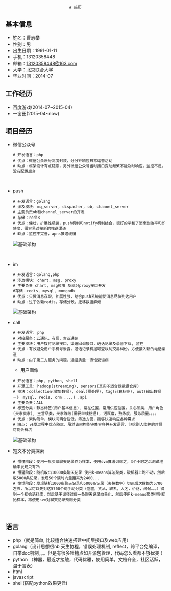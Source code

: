 								# 简历

## 基本信息

* 姓名：曹志攀
* 性别：男
* 出生日期：1991-01-11
* 手机：13120358448
* 邮箱：13120358448@163.com
* 大学：北京联合大学
* 毕业时间：2014-07

## 工作经历

* 百度游戏(2014-07~2015-04)
* 一亩田(2015-04~now)

## 项目经历

* 微信公众号

  ```shell
  # 开发语言：php
  # 优点：微信公众账号高度封装，分分钟响应日常运营活动
  # 缺点：框架设计有点随意，另外微信公众号当时接口变动频繁不能及时响应，监控不足，没有配置后台
  ```

  ​

* push

  ```shell
  # 开发语言：golang
  # 涉及模块: mq_server, dispacher, ob, channel_server
  # 主要负责ob和channel_server的开发
  # 存储：redis
  # 优点：健壮，扩展性极强，push机制和notify机制结合，很好的平和了消息到达率和即使度，很容易对接新的推送渠道
  # 缺点：监控不完善，apns推送缓慢
  ```

  ![基础架构](http://thumbnail0.baidupcs.com/thumbnail/4a8e7cf64bc46012c5af709d8c07bf10?fid=1327980910-250528-898047007383025&time=1466521200&rt=sh&sign=FDTAER-DCb740ccc5511e5e8fedcff06b081203-ChJbnqkXCWmadDEk22csgubv%2FLI%3D&expires=8h&chkv=0&chkbd=0&chkpc=&dp-logid=4011828411118754103&dp-callid=0&size=c710_u400&quality=100)

  ​

* im

  ```shell
  # 开发语言：golang,php
  # 涉及模块: chart, msg, proxy
  # 主要负责 chart, msg模块 及部分proxy接口开发
  #存储：redis, mysql, mongodb
  # 优点：只做消息存取，扩展性强，结合push系统能使消息尽快到达用户
  # 缺点：过于依赖redis，存储分散，迁移数据麻烦
  ```

  ![基础架构](http://thumbnail0.baidupcs.com/thumbnail/a3ba2ee61d41ae6226156cdf0f9b80cc?fid=1327980910-250528-1070667201037587&time=1466521200&rt=sh&sign=FDTAER-DCb740ccc5511e5e8fedcff06b081203-UlU2Fpfx6vKOwBTVKIh0pzxIzdA%3D&expires=8h&chkv=0&chkbd=0&chkpc=&dp-logid=4012011186754550537&dp-callid=0&size=c710_u400&quality=100)

* call

  ```shell
  # 开发语言: php
  # 对接服务：云通讯，有信，吉亚通讯
  # 主要模块：用户拨打记录接口，渠道回调接口，通话记录及录音下载, 监控
  # 优点：有效避免用户手机号泄露，通话记录有据可查以防交易纠纷，方便接入新的电话渠道
  # 缺点：由于第三方服务的问题，通话质量一直饱受诟病
  ```

  * 用户画像

  ```shell
  # 开发语言：php, python, shell
  # 开源工具: hadoop(streaming), sensors(其实不适合做数据仓库)
  # 模块：collection(收集数据), deal(预处理), tag(计算标签), out(输出数据－》 mysql, redis, crm ....) ,api
  # 主要负责：ALL
  # 标签分类：静态标签(用户基本信息), 常在位置，常用供应位置，关心品类，用户角色(买家卖家), 主营品类，买家等级(需要继续挖掘), 活跃度，熟练度，服务质量。。。。
  # 优点：架构简单，模块间耦合性低，筛选方便，能够快速响应各种需求
  # 缺点: 开发过程中优点随意，虽然该架构能够兼容各种开发语言，但给别人维护的时候可能会有坑
  ```

  ![基础架构](http://thumbnail0.baidupcs.com/thumbnail/7d9d1ff81f37ef048078be13ed2b3b5e?fid=1327980910-250528-1084118321205671&time=1466524800&rt=sh&sign=FDTAER-DCb740ccc5511e5e8fedcff06b081203-WGeUsCB2QgLunCpkXCNzPJdBZ%2Fw%3D&expires=8h&chkv=0&chkbd=0&chkpc=&dp-logid=4012507651895683709&dp-callid=0&size=c710_u400&quality=100)


* 短文本分类探索

  ```shell
  # 懵懂阶段：使用一批买家聊天记录作为样本，使用svm算法训练之，3个小时之后测试准确率发现只有7%
  # 懵逼阶段：随机取出10000条聊天记录 使用k-means算法聚类，破机器上跑不动，然后取5000条记录，发现50个簇时向量距离为2400...
  # 憧憬阶段：发现随机1000条聊天记录和5000条记录（去掉数字）切词后次数都为5700左右，所以可以先对这5700个词手动分类（位置，货品，联系，人名，价格，问候。。。）得到一个初始语料库，然后基于词频对每一条聊天记录向量化，然后使用k-means聚类得到初始样本，再使用svm对聊天记录预测分类
  ```

  ​

## 语言

* php（就是简单, 比较适合快速搭建中间层接口及web应用）
* golang（设计思想很nb 天生协程，错误处理机制, reflect，跨平台免编译，自带doc机制。。。但是有很多吐槽点如开源包管理，代码怎么看都不够优美 ）
* python （神器，最近才接触，代码优雅，使用简单，文档齐全，社区活跃，溢于言表）
* html 
* javascript
* shell(搭配python效果更佳)
